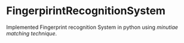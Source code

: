# FingerpirintRecognitionSystem
Implemented Fingerprint recognition System in python using *minutiae matching technique*.

